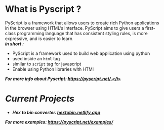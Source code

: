 # What is Pyscript ?

PyScript is a framework that allows users to create rich Python applications in the browser using HTML’s interface. PyScript aims to give users a first-class programming language that has consistent styling rules, is more expressive, and is easier to learn.<br>
<b><i>in short :</i></b>
* PyScript is a framework used to build web application using python 
* used inside an `html` tag
* similar to `script` tag for javascript
* Enable using Python libraries with HTMl

<i><b>For more info about Pyscript: https://pyscript.net/.</i>

# Current Projects
 - Hex to bin converter. <a href="https://hextobin.netlify.app/">hextobin.netlify.app</a><br>
  
<i>For more examples: https://pyscript.net/examples/</b></i>
   

